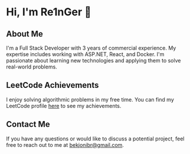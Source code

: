 # Hi, I'm Re1nGer 👋

## About Me

I'm a Full Stack Developer with 3 years of commercial experience. My expertise includes working with ASP.NET, React, and Docker. I'm passionate about learning new technologies and applying them to solve real-world problems.

## LeetCode Achievements

I enjoy solving algorithmic problems in my free time. You can find my LeetCode profile [here](https://leetcode.com/Re1nGer/) to see my achievements.

## Contact Me

If you have any questions or would like to discuss a potential project, feel free to reach out to me at [bekjonibr@gmail.com](mailto:bekjonibr@gmail.com).
